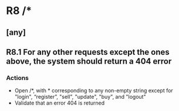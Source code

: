 R8 /\*
=====
## [any]

R8.1 For any other requests except the ones above, the system should return a 404 error
---------------------------------------------------------------------------------------
### Actions
* Open /\*, with * corresponding to any non-empty string except for "login", “register”, "sell", "update", "buy", and "logout"
* Validate that an error 404 is returned
